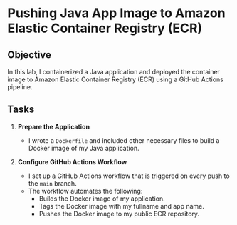 # Pushing Java App Image to Amazon Elastic Container Registry (ECR)

## Objective

In this lab, I containerized a Java application and deployed the container image to Amazon Elastic Container Registry (ECR) using a GitHub Actions pipeline.

## Tasks

1. **Prepare the Application**
   - I wrote a `Dockerfile` and included other necessary files to build a Docker image of my Java application.

2. **Configure GitHub Actions Workflow**
   - I set up a GitHub Actions workflow that is triggered on every push to the `main` branch.
   - The workflow automates the following:
     - Builds the Docker image of my application.
     - Tags the Docker image with my fullname and app name.
     - Pushes the Docker image to my public ECR repository.
